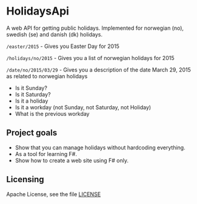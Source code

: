 HolidaysApi
===========

A web API for getting public holidays. Implemented for norwegian (no), swedish (se) and danish (dk) holidays.

`/easter/2015` - Gives you Easter Day for 2015

`/holidays/no/2015` - Gives you a list of norwegian holidays for 2015

`/date/no/2015/03/29` - Gives you a description of the date March 29, 2015 as related to norwegian holidays

 * Is it Sunday?
 * Is it Saturday?
 * Is it a holiday
 * Is it a workday (not Sunday, not Saturday, not Holiday)
 * What is the previous workday

## Project goals ##

 * Show that you can manage holidays without hardcoding everything.
 * As a tool for learning F#.
 * Show how to create a web site using F# only.

## Licensing ##

Apache License, see the file [LICENSE](./LICENSE)